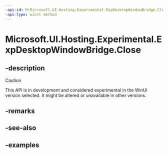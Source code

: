```yaml
---
-api-id: M:Microsoft.UI.Hosting.Experimental.ExpDesktopWindowBridge.Close
-api-type: winrt method
---
```


# Microsoft.UI.Hosting.Experimental.ExpDesktopWindowBridge.Close

<!--
// This member is not implemented in C#
-->

## -description

> [!CAUTION]
> This API is in development and considered experimental in the WinUI version selected. It might be altered or unavailable in other versions.

## -remarks

## -see-also

## -examples
